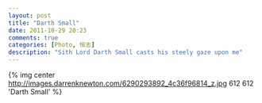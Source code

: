 ```yaml
---
layout: post
title: "Darth Small"
date: 2011-10-29 20:23
comments: true
categories: [Photo, 恒志]
description: "Sith Lord Darth Small casts his steely gaze upon me"
---
```



{% img center http://images.darrenknewton.com/6290293892_4c36f96814_z.jpg 612 612 'Darth Small' %}